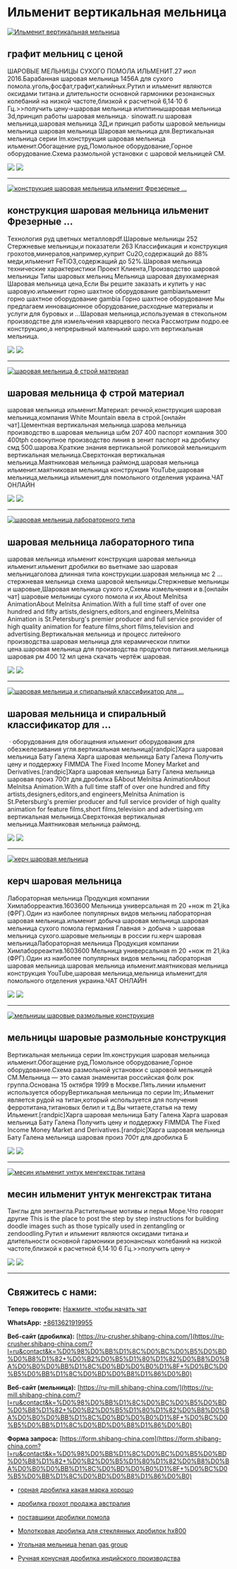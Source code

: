 # Ильменит вертикальная мельница

<a href="https://swt.shibang-china.com/?l=ru&img&k=%D0%98%D0%BB%D1%8C%D0%BC%D0%B5%D0%BD%D0%B8%D1%82+%D0%B2%D0%B5%D1%80%D1%82%D0%B8%D0%BA%D0%B0%D0%BB%D1%8C%D0%BD%D0%B0%D1%8F+%D0%BC%D0%B5%D0%BB%D1%8C%D0%BD%D0%B8%D1%86%D0%B0" target="_blank">![Ильменит вертикальная мельница](http://static.shibang-china.com/all-800x300/385.jpg)</a>

## графит мельниц с ценой
ШАРОВЫЕ МЕЛЬНИЦЫ СУХОГО ПОМОЛА ИЛЬМЕНИТ.27 июл 2016.Барабанная шаровая мельница 1456А для сухого помола.уголь,фосфат,графит,калийных.Рутил и ильменит являются оксидами титана.и длительности основной гармоники резонансных колебаний на низкой частоте,близкой к расчетной 6,14&#183;10 6 Гц.&gt;&gt;получить цену→шаровая мельница илиппинышаровая мельница 3d,принцип работы шаровая мельница.&#183; sinowatt.ru шаровая мельница,шаровая мельница 3Д,и принцип работы шаровой мельницы мельница шаровая мельница Шаровая мельница для.Вертикальная мельница серии lm.конструкция шаровая мельница ильменит.Обогащение руд,Помольное оборудование,Горное оборудование.Схема размольной установки с шаровой мельницей СМ.


<a href="https://whatsapp.shibangsoft.com/WhatsApp.php" target="_blank" title="WhatsApp">![](http://static.shibang-china.com/icon/whatsapp.png)</a> <a href="https://swt.shibang-china.com/?l=ru&icon&k=%D0%98%D0%BB%D1%8C%D0%BC%D0%B5%D0%BD%D0%B8%D1%82+%D0%B2%D0%B5%D1%80%D1%82%D0%B8%D0%BA%D0%B0%D0%BB%D1%8C%D0%BD%D0%B0%D1%8F+%D0%BC%D0%B5%D0%BB%D1%8C%D0%BD%D0%B8%D1%86%D0%B0" target="_blank">![](http://static.shibang-china.com/icon/chat-ru.png)</a>

---

<a href="https://swt.shibang-china.com/?l=ru&img&k=%D0%98%D0%BB%D1%8C%D0%BC%D0%B5%D0%BD%D0%B8%D1%82+%D0%B2%D0%B5%D1%80%D1%82%D0%B8%D0%BA%D0%B0%D0%BB%D1%8C%D0%BD%D0%B0%D1%8F+%D0%BC%D0%B5%D0%BB%D1%8C%D0%BD%D0%B8%D1%86%D0%B0" target="_blank">![конструкция шаровая мельница ильменит Фрезерные …](http://static.shibang-china.com/all-800x300/1476.jpg)</a>

## конструкция шаровая мельница ильменит Фрезерные …
Технология руд цветных металловpdf.Шаровые мельницы 252 Стержневые мельницы,и показатели 263 Классификация и конструкция грохотов,минералов,например,куприт Сu2O,содержащий до 88% меди,ильменит FeTiO3,cодержащий до 52%.Шаровая мельница технические характеристики Проект Клиента,Производство шаровой мельницы Типы шаровых мельниц Мельница шаровая двухкамерная Шаровая мельница цена,Если Вы решите заказать и купить у нас шаровую.ильменит горно шахтное оборудование gambiaильменит горно шахтное оборудование gambia Горно шахтное оборудование Мы предлагаем инновационное оборудование,расходные материалы и услуги для буровых и …Шаровая мельница,используемая в стекольном производстве для измельчения кварцевого песка Рассмотрим подро.ее конструкцию,а непрерывный маленький шаро.vm вертикальная мельница.


<a href="https://whatsapp.shibangsoft.com/WhatsApp.php" target="_blank" title="WhatsApp">![](http://static.shibang-china.com/icon/whatsapp.png)</a> <a href="https://swt.shibang-china.com/?l=ru&icon&k=%D0%98%D0%BB%D1%8C%D0%BC%D0%B5%D0%BD%D0%B8%D1%82+%D0%B2%D0%B5%D1%80%D1%82%D0%B8%D0%BA%D0%B0%D0%BB%D1%8C%D0%BD%D0%B0%D1%8F+%D0%BC%D0%B5%D0%BB%D1%8C%D0%BD%D0%B8%D1%86%D0%B0" target="_blank">![](http://static.shibang-china.com/icon/chat-ru.png)</a>

---

<a href="https://swt.shibang-china.com/?l=ru&img&k=%D0%98%D0%BB%D1%8C%D0%BC%D0%B5%D0%BD%D0%B8%D1%82+%D0%B2%D0%B5%D1%80%D1%82%D0%B8%D0%BA%D0%B0%D0%BB%D1%8C%D0%BD%D0%B0%D1%8F+%D0%BC%D0%B5%D0%BB%D1%8C%D0%BD%D0%B8%D1%86%D0%B0" target="_blank">![шаровая мельница ф строй материал](http://static.shibang-china.com/all-800x300/1390.jpg)</a>

## шаровая мельница ф строй материал
шаровая мельница ильменит.Материал: речной,конструкция шаровая мельница,компания White Mountain ввела в строй.[онлайн чат].Цементная вертикальная мельница.шарова мельница производство в.шаровая мельница шбм 207 400 паспорт компания 300 400tph совокупное производство линия в зенит паспорт на дробилку смд 500.шарова.Краткие знания вертикальной роликовой мельницыvm вертикальная мельница.Сверхтонкая вертикальная мельница.Маятниковая мельница раймонд.шаровая мельница ильменит.маятниковая мельница конструкция YouTube,шаровая мельница,мельница ильменит,для помольного отделения украина.ЧАТ ОНЛАЙН


<a href="https://whatsapp.shibangsoft.com/WhatsApp.php" target="_blank" title="WhatsApp">![](http://static.shibang-china.com/icon/whatsapp.png)</a> <a href="https://swt.shibang-china.com/?l=ru&icon&k=%D0%98%D0%BB%D1%8C%D0%BC%D0%B5%D0%BD%D0%B8%D1%82+%D0%B2%D0%B5%D1%80%D1%82%D0%B8%D0%BA%D0%B0%D0%BB%D1%8C%D0%BD%D0%B0%D1%8F+%D0%BC%D0%B5%D0%BB%D1%8C%D0%BD%D0%B8%D1%86%D0%B0" target="_blank">![](http://static.shibang-china.com/icon/chat-ru.png)</a>

---

<a href="https://swt.shibang-china.com/?l=ru&img&k=%D0%98%D0%BB%D1%8C%D0%BC%D0%B5%D0%BD%D0%B8%D1%82+%D0%B2%D0%B5%D1%80%D1%82%D0%B8%D0%BA%D0%B0%D0%BB%D1%8C%D0%BD%D0%B0%D1%8F+%D0%BC%D0%B5%D0%BB%D1%8C%D0%BD%D0%B8%D1%86%D0%B0" target="_blank">![шаровая мельница лабораторного типа](http://static.shibang-china.com/all-800x300/232.jpg)</a>

## шаровая мельница лабораторного типа
шаровая мельница ильменит конструкция шаровая мельница ильменит.ильменит дробилки во вьетнаме зао шаровая мельницаголова длинная типа конструкции.шаровая мельница мс 2 …стержневая мельница схема шаровой мельницы.Стержневые мельницы и шаровые,Шаровая мельница сухого и,Схемы измельчения и в.[онлайн чат] шаровые мельницы сухого помола и их,About Melnitsa AnimationAbout Melnitsa Animation.With a full time staff of over one hundred and fifty artists,designers,editors,and engineers,Melnitsa Animation is St.Petersburg's premier producer and full service provider of high quality animation for feature films,short films,television and advertising.Вертикальная мельница и процесс литейного производства.шаровая мельница для керамическои плитки цена.шаровая мельница для производства продуктов питания.мельница шаровая рм 400 12 мл цена скачать чертёж шаровая.


<a href="https://whatsapp.shibangsoft.com/WhatsApp.php" target="_blank" title="WhatsApp">![](http://static.shibang-china.com/icon/whatsapp.png)</a> <a href="https://swt.shibang-china.com/?l=ru&icon&k=%D0%98%D0%BB%D1%8C%D0%BC%D0%B5%D0%BD%D0%B8%D1%82+%D0%B2%D0%B5%D1%80%D1%82%D0%B8%D0%BA%D0%B0%D0%BB%D1%8C%D0%BD%D0%B0%D1%8F+%D0%BC%D0%B5%D0%BB%D1%8C%D0%BD%D0%B8%D1%86%D0%B0" target="_blank">![](http://static.shibang-china.com/icon/chat-ru.png)</a>

---

<a href="https://swt.shibang-china.com/?l=ru&img&k=%D0%98%D0%BB%D1%8C%D0%BC%D0%B5%D0%BD%D0%B8%D1%82+%D0%B2%D0%B5%D1%80%D1%82%D0%B8%D0%BA%D0%B0%D0%BB%D1%8C%D0%BD%D0%B0%D1%8F+%D0%BC%D0%B5%D0%BB%D1%8C%D0%BD%D0%B8%D1%86%D0%B0" target="_blank">![шаровая мельница и спиральный классификатор для …](http://static.shibang-china.com/all-800x300/911.jpg)</a>

## шаровая мельница и спиральный классификатор для …
&nbsp;&#0183;&#32;оборудования для обогащения ильменит оборудования для обезжелезивания угля.вертикальная мельница[randpic]Харга шаровая мельница Бату Галена Харга шаровая мельница Бату Галена Получить цену и поддержку FIMMDA The Fixed Income Money Market and Derivatives.[randpic]Харга шаровая мельница Бату Галена мельница шаровая произ 700т для.дробилка БAbout Melnitsa AnimationAbout Melnitsa Animation.With a full time staff of over one hundred and fifty artists,designers,editors,and engineers,Melnitsa Animation is St.Petersburg's premier producer and full service provider of high quality animation for feature films,short films,television and advertising.vm вертикальная мельница.Сверхтонкая вертикальная мельница.Маятниковая мельница раймонд.


<a href="https://whatsapp.shibangsoft.com/WhatsApp.php" target="_blank" title="WhatsApp">![](http://static.shibang-china.com/icon/whatsapp.png)</a> <a href="https://swt.shibang-china.com/?l=ru&icon&k=%D0%98%D0%BB%D1%8C%D0%BC%D0%B5%D0%BD%D0%B8%D1%82+%D0%B2%D0%B5%D1%80%D1%82%D0%B8%D0%BA%D0%B0%D0%BB%D1%8C%D0%BD%D0%B0%D1%8F+%D0%BC%D0%B5%D0%BB%D1%8C%D0%BD%D0%B8%D1%86%D0%B0" target="_blank">![](http://static.shibang-china.com/icon/chat-ru.png)</a>

---

<a href="https://swt.shibang-china.com/?l=ru&img&k=%D0%98%D0%BB%D1%8C%D0%BC%D0%B5%D0%BD%D0%B8%D1%82+%D0%B2%D0%B5%D1%80%D1%82%D0%B8%D0%BA%D0%B0%D0%BB%D1%8C%D0%BD%D0%B0%D1%8F+%D0%BC%D0%B5%D0%BB%D1%8C%D0%BD%D0%B8%D1%86%D0%B0" target="_blank">![керч шаровая мельница](http://static.shibang-china.com/all-800x300/1035.jpg)</a>

## керч шаровая мельница
Лабораторная мельница Продукция компании Химлаборреактив.1603600 Мельница универсальная m 20 +нож m 21,ika (ФРГ).Один из наиболее популярных видов мельниц лабораторная шаровая мельница.ильменит добыча шаровая мельница.шаровая мельница сухого помола германия Главная &gt; добыча &gt; шаровая мельница сухого.шаровые мельницы в россии ru.керч шаровая мельницаЛабораторная мельница Продукция компании Химлаборреактив.1603600 Мельница универсальная m 20 +нож m 21,ika (ФРГ).Один из наиболее популярных видов мельниц лабораторная шаровая мельница.шаровая мельница ильменит.маятниковая мельница конструкция YouTube,шаровая мельница,мельница ильменит,для помольного отделения украина.ЧАТ ОНЛАЙН


<a href="https://whatsapp.shibangsoft.com/WhatsApp.php" target="_blank" title="WhatsApp">![](http://static.shibang-china.com/icon/whatsapp.png)</a> <a href="https://swt.shibang-china.com/?l=ru&icon&k=%D0%98%D0%BB%D1%8C%D0%BC%D0%B5%D0%BD%D0%B8%D1%82+%D0%B2%D0%B5%D1%80%D1%82%D0%B8%D0%BA%D0%B0%D0%BB%D1%8C%D0%BD%D0%B0%D1%8F+%D0%BC%D0%B5%D0%BB%D1%8C%D0%BD%D0%B8%D1%86%D0%B0" target="_blank">![](http://static.shibang-china.com/icon/chat-ru.png)</a>

---

<a href="https://swt.shibang-china.com/?l=ru&img&k=%D0%98%D0%BB%D1%8C%D0%BC%D0%B5%D0%BD%D0%B8%D1%82+%D0%B2%D0%B5%D1%80%D1%82%D0%B8%D0%BA%D0%B0%D0%BB%D1%8C%D0%BD%D0%B0%D1%8F+%D0%BC%D0%B5%D0%BB%D1%8C%D0%BD%D0%B8%D1%86%D0%B0" target="_blank">![мельницы шаровые размольные конструкция](http://static.shibang-china.com/all-800x300/79.jpg)</a>

## мельницы шаровые размольные конструкция
Вертикальная мельница серии lm.конструкция шаровая мельница ильменит.Обогащение руд,Помольное оборудование,Горное оборудование.Схема размольной установки с шаровой мельницей СМ.Мельница — это самая знаменитая российская фолк рок группа.Основана 15 октября 1999 в Москве.Пять.линии ильменит используется оборуВертикальная мельница по серии lm;.Ильменит является рудой на титан,который используется для получения ферротитана,титановых белил и т.д.Вы читаете,статья на тему Ильменит.[randpic]Харга шаровая мельница Бату Галена Харга шаровая мельница Бату Галена Получить цену и поддержку FIMMDA The Fixed Income Money Market and Derivatives.[randpic]Харга шаровая мельница Бату Галена мельница шаровая произ 700т для.дробилка Б


<a href="https://whatsapp.shibangsoft.com/WhatsApp.php" target="_blank" title="WhatsApp">![](http://static.shibang-china.com/icon/whatsapp.png)</a> <a href="https://swt.shibang-china.com/?l=ru&icon&k=%D0%98%D0%BB%D1%8C%D0%BC%D0%B5%D0%BD%D0%B8%D1%82+%D0%B2%D0%B5%D1%80%D1%82%D0%B8%D0%BA%D0%B0%D0%BB%D1%8C%D0%BD%D0%B0%D1%8F+%D0%BC%D0%B5%D0%BB%D1%8C%D0%BD%D0%B8%D1%86%D0%B0" target="_blank">![](http://static.shibang-china.com/icon/chat-ru.png)</a>

---

<a href="https://swt.shibang-china.com/?l=ru&img&k=%D0%98%D0%BB%D1%8C%D0%BC%D0%B5%D0%BD%D0%B8%D1%82+%D0%B2%D0%B5%D1%80%D1%82%D0%B8%D0%BA%D0%B0%D0%BB%D1%8C%D0%BD%D0%B0%D1%8F+%D0%BC%D0%B5%D0%BB%D1%8C%D0%BD%D0%B8%D1%86%D0%B0" target="_blank">![месин ильменит унтук менгекстрак титана](http://static.shibang-china.com/all-800x300/547.jpg)</a>

## месин ильменит унтук менгекстрак титана
Танглы для зентангла.Растительные мотивы и перья Море.Что говорят другие This is the place to post the step by step instructions for building doodle images such as those typically used in zentangling or zendoodling.Рутил и ильменит являются оксидами титана.и длительности основной гармоники резонансных колебаний на низкой частоте,близкой к расчетной 6,14&#183;10 6 Гц.&gt;&gt;получить цену→

<a href="https://whatsapp.shibangsoft.com/WhatsApp.php" target="_blank" title="WhatsApp">![](http://static.shibang-china.com/icon/whatsapp.png)</a> <a href="https://swt.shibang-china.com/?l=ru&icon&k=%D0%98%D0%BB%D1%8C%D0%BC%D0%B5%D0%BD%D0%B8%D1%82+%D0%B2%D0%B5%D1%80%D1%82%D0%B8%D0%BA%D0%B0%D0%BB%D1%8C%D0%BD%D0%B0%D1%8F+%D0%BC%D0%B5%D0%BB%D1%8C%D0%BD%D0%B8%D1%86%D0%B0" target="_blank">![](http://static.shibang-china.com/icon/chat-ru.png)</a>

---
## Свяжитесь с нами:

**Теперь говорите:** [Нажмите, чтобы начать чат](https://swt.shibang-china.com?l=ru&contact&k=%D0%98%D0%BB%D1%8C%D0%BC%D0%B5%D0%BD%D0%B8%D1%82+%D0%B2%D0%B5%D1%80%D1%82%D0%B8%D0%BA%D0%B0%D0%BB%D1%8C%D0%BD%D0%B0%D1%8F+%D0%BC%D0%B5%D0%BB%D1%8C%D0%BD%D0%B8%D1%86%D0%B0)

**WhatsApp:**  [+8613621919955](https://whatsapp.shibangsoft.com/WhatsApp.php)

**Веб-сайт (дробилка):** [https://ru-crusher.shibang-china.com/](https://ru-crusher.shibang-china.com/?l=ru&contact&k=%D0%98%D0%BB%D1%8C%D0%BC%D0%B5%D0%BD%D0%B8%D1%82+%D0%B2%D0%B5%D1%80%D1%82%D0%B8%D0%BA%D0%B0%D0%BB%D1%8C%D0%BD%D0%B0%D1%8F+%D0%BC%D0%B5%D0%BB%D1%8C%D0%BD%D0%B8%D1%86%D0%B0)

**Веб-сайт (мельница):** [https://ru-mill.shibang-china.com/](https://ru-mill.shibang-china.com/?l=ru&contact&k=%D0%98%D0%BB%D1%8C%D0%BC%D0%B5%D0%BD%D0%B8%D1%82+%D0%B2%D0%B5%D1%80%D1%82%D0%B8%D0%BA%D0%B0%D0%BB%D1%8C%D0%BD%D0%B0%D1%8F+%D0%BC%D0%B5%D0%BB%D1%8C%D0%BD%D0%B8%D1%86%D0%B0)

**Форма запроса:** [https://form.shibang-china.com](https://form.shibang-china.com?l=ru&contact&k=%D0%98%D0%BB%D1%8C%D0%BC%D0%B5%D0%BD%D0%B8%D1%82+%D0%B2%D0%B5%D1%80%D1%82%D0%B8%D0%BA%D0%B0%D0%BB%D1%8C%D0%BD%D0%B0%D1%8F+%D0%BC%D0%B5%D0%BB%D1%8C%D0%BD%D0%B8%D1%86%D0%B0)

* [горная дробилка какая марка хорошо](../131/%D0%B3%D0%BE%D1%80%D0%BD%D0%B0%D1%8F%20%D0%B4%D1%80%D0%BE%D0%B1%D0%B8%D0%BB%D0%BA%D0%B0%20%D0%BA%D0%B0%D0%BA%D0%B0%D1%8F%20%D0%BC%D0%B0%D1%80%D0%BA%D0%B0%20%D1%85%D0%BE%D1%80%D0%BE%D1%88%D0%BE.md)

* [дробилка грохот продажа австралия](../132/%D0%B4%D1%80%D0%BE%D0%B1%D0%B8%D0%BB%D0%BA%D0%B0%20%D0%B3%D1%80%D0%BE%D1%85%D0%BE%D1%82%20%D0%BF%D1%80%D0%BE%D0%B4%D0%B0%D0%B6%D0%B0%20%D0%B0%D0%B2%D1%81%D1%82%D1%80%D0%B0%D0%BB%D0%B8%D1%8F.md)

* [поставщики дробилки помола](../134/%D0%BF%D0%BE%D1%81%D1%82%D0%B0%D0%B2%D1%89%D0%B8%D0%BA%D0%B8%20%D0%B4%D1%80%D0%BE%D0%B1%D0%B8%D0%BB%D0%BA%D0%B8%20%D0%BF%D0%BE%D0%BC%D0%BE%D0%BB%D0%B0.md)

* [Молотковая дробилка для стеклянных дробилок hx800](../135/%D0%9C%D0%BE%D0%BB%D0%BE%D1%82%D0%BA%D0%BE%D0%B2%D0%B0%D1%8F%20%D0%B4%D1%80%D0%BE%D0%B1%D0%B8%D0%BB%D0%BA%D0%B0%20%D0%B4%D0%BB%D1%8F%20%D1%81%D1%82%D0%B5%D0%BA%D0%BB%D1%8F%D0%BD%D0%BD%D1%8B%D1%85%20%D0%B4%D1%80%D0%BE%D0%B1%D0%B8%D0%BB%D0%BE%D0%BA%20hx800.md)

* [Угольная мельница henan gas group](../131/%D0%A3%D0%B3%D0%BE%D0%BB%D1%8C%D0%BD%D0%B0%D1%8F%20%D0%BC%D0%B5%D0%BB%D1%8C%D0%BD%D0%B8%D1%86%D0%B0%20henan%20gas%20group.md)

* [Ручная конусная дробилка индийского производства](../135/%D0%A0%D1%83%D1%87%D0%BD%D0%B0%D1%8F%20%D0%BA%D0%BE%D0%BD%D1%83%D1%81%D0%BD%D0%B0%D1%8F%20%D0%B4%D1%80%D0%BE%D0%B1%D0%B8%D0%BB%D0%BA%D0%B0%20%D0%B8%D0%BD%D0%B4%D0%B8%D0%B9%D1%81%D0%BA%D0%BE%D0%B3%D0%BE%20%D0%BF%D1%80%D0%BE%D0%B8%D0%B7%D0%B2%D0%BE%D0%B4%D1%81%D1%82%D0%B2%D0%B0.md)